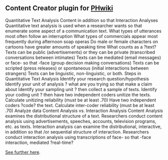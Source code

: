 ## Content Creator plugin for [PHwiki](http://www.phwiki.com)

Quantitative Text Analysis Content in addition so that Interaction Analyses Quantitative text analysis is used when a researcher wants so that enumerate some aspect of a communication text. What types of utterances most often follow an interruption What types of commercials appear most frequently during afternoon soap operas Do male or female characters on cartoons have greater amounts of speaking time What counts as a ?text? Texts can be public (advertisements) or they can be private (transcribed conversations between intimates) Texts can be mediated (email messages) or face- so that -face (group decision making conversations) Texts can be scripted (press releases) or spontaneous (initial interactions between strangers) Texts can be linguistic, non-linguistic, or both. Steps in Quantitative Text Analysis Identify your research question/hypothesis Identify your unit of analysis ? what are you trying so that make a claim about Identify your sampling unit ? then collect a sample of texts. Identify your coding unit ? then have two independent coders unitize the texts. Calculate unitizing reliability (must be at least .70) Have two independent coders ?code? the text. Calculate inter-coder reliability (must be at least .70) Analyze data Content Analysis vs. Interaction Analysis Content Analysis examines the distributional structure of a text. Researchers conduct content analysis using advertisements, speeches, accounts, television programs, etc. as texts. Interaction analysis can examine the distributional, interactive, in addition so that /or sequential structure of interaction. Researchers conduct interaction analysis using transcriptions of face- so that -face interaction, mediated ?real-time? 

[See further here](http://www.phwiki.com/quantitative-text-analysis-content-in-addition-so-that-interaction-analyses-quan/).
